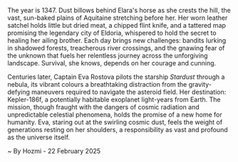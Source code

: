 
The year is 1347.  Dust billows behind Elara's horse as she crests the hill, the vast, sun-baked plains of Aquitaine stretching before her.  Her worn leather satchel holds little but dried meat, a chipped flint knife, and a tattered map promising the legendary city of Eldoria, whispered to hold the secret to healing her ailing brother.  Each day brings new challenges: bandits lurking in shadowed forests, treacherous river crossings, and the gnawing fear of the unknown that fuels her relentless journey across the unforgiving landscape.  Survival, she knows, depends on her courage and cunning.

Centuries later, Captain Eva Rostova pilots the starship *Stardust* through a nebula, its vibrant colours a breathtaking distraction from the gravity-defying maneuvers required to navigate the asteroid field.  Her destination: Kepler-186f, a potentially habitable exoplanet light-years from Earth.  The mission, though fraught with the dangers of cosmic radiation and unpredictable celestial phenomena, holds the promise of a new home for humanity.  Eva, staring out at the swirling cosmic dust, feels the weight of generations resting on her shoulders, a responsibility as vast and profound as the universe itself.

~ By Hozmi - 22 February 2025

